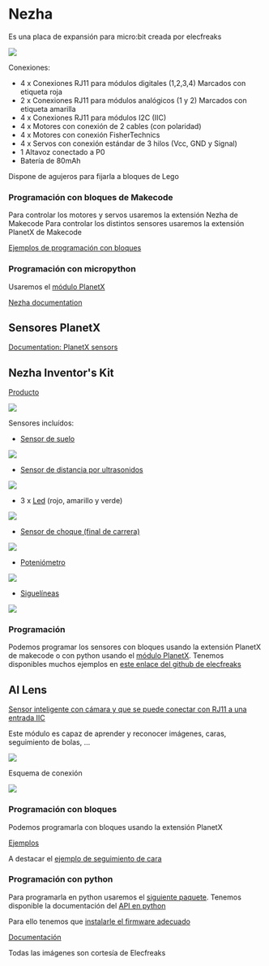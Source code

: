 # Nezha 

Es una placa de expansión para micro:bit creada por elecfreaks

![](https://www.elecfreaks.com/learn-en/_images/03444_01.png)

Conexiones: 
* 4 x Conexiones RJ11 para módulos digitales (1,2,3,4) Marcados con etiqueta roja
* 2 x Conexiones RJ11 para módulos analógicos (1 y 2) Marcados con etiqueta amarilla
* 4 x Conexiones RJ11 para módulos I2C (IIC)
* 4 x Motores con conexión de 2 cables (con polaridad)
* 4 x Motores con conexión FisherTechnics
* 4 x Servos con conexión estándar de 3 hilos (Vcc, GND y Signal)
* 1 Altavoz conectado a P0
* Batería de 80mAh

Dispone de agujeros para fijarla a bloques de Lego

### Programación con bloques de Makecode

Para controlar los motores y servos usaremos la extensión Nezha de Makecode 
Para controlar los distintos sensores usaremos la extensión PlanetX de Makecode

[Ejemplos de programación con bloques](https://www.elecfreaks.com/learn-en/microbitKit/Nezha_Inventor_s_kit_for_microbit/index.html)

### Programación con micropython

Usaremos el [módulo PlanetX](https://github.com/lionyhw/PlanetX_MicroPython/archive/master.zip)

[Nezha documentation](https://www.elecfreaks.com/learn-en/microbitExtensionModule/nezha.html)

## Sensores PlanetX

[Documentation: PlanetX sensors](https://www.elecfreaks.com/learn-en/microbitplanetX/index.html)


## Nezha Inventor's Kit

[Producto](https://www.elecfreaks.com/nezha-inventor-s-kit-for-micro-bit-without-micro-bit-board.html)

![](https://images.elecfreaks.com/wysiwyg/products/2020/EF08232/EF08232-008.jpg)


Sensores incluídos:

* [Sensor de suelo](https://www.elecfreaks.com/learn-en/microbitplanetX/Plant_X_EF05005.html)

![](https://www.elecfreaks.com/learn-en/_images/05005_01.png)


* [Sensor de distancia por ultrasonidos](https://www.elecfreaks.com/learn-en/microbitplanetX/Plant_X_EF05007.html)

![](https://www.elecfreaks.com/learn-en/_images/05007_01.png)

* 3 x [Led](https://www.elecfreaks.com/learn-en/microbitplanetX/Plant_X_EF05009.html) (rojo, amarillo y verde)

![](https://www.elecfreaks.com/learn-en/_images/05009_01.png)

* [Sensor de choque (final de carrera)](https://www.elecfreaks.com/learn-en/microbitplanetX/Plant_X_EF05008.html)

![](https://www.elecfreaks.com/learn-en/_images/05008_01.png)

* [Poteniómetro](https://www.elecfreaks.com/learn-en/microbitplanetX/Plant_X_EF05018.html)

![](https://www.elecfreaks.com/learn-en/_images/05018_01.png)

* [Siguelíneas](https://www.elecfreaks.com/learn-en/microbitplanetX/Plant_X_EF05019.html)

![](https://www.elecfreaks.com/learn-en/_images/05019_01.png)

### Programación

Podemos programar los sensores con bloques usando la extensión PlanetX de makecode o con python usando el [módulo PlanetX](https://github.com/lionyhw/PlanetX_MicroPython/archive/master.zip). Tenemos disponibles muchos ejemplos en [este enlace del github de elecfreaks](https://github.com/elecfreaks/learn-en/tree/master/microbitplanetX)

## AI Lens

[Sensor inteligente con cámara y que se puede conectar con RJ11 a una entrada IIC](https://www.elecfreaks.com/learn-en/microbitplanetX/ai/index.html)

Este módulo es capaz de aprender y reconocer imágenes, caras, seguimiento de bolas, ...

![](https://www.elecfreaks.com/learn-en/_images/05035_01.png)

Esquema de conexión

![](https://www.elecfreaks.com/learn-en/_images/05035_03.png)

### Programación con bloques

Podemos programarla con bloques usando la extensión PlanetX

[Ejemplos](https://www.elecfreaks.com/learn-en/microbitplanetX/ai/Plant_X_EF05035.html#samples)

A destacar el [ejemplo de seguimiento de cara](https://www.elecfreaks.com/learn-en/microbitplanetX/ai/Plant_X_EF05035%20_04.html)

### Programación con python

Para programarla en python usaremos el [siguiente paquete](https://github.com/lionyhw/EF_Produce_MicroPython/archive/master.zip). Tenemos disponible la documentación del [API en python](https://www.elecfreaks.com/learn-en/microbitplanetX/ai/Plant_X_EF05035.html#add-python-file)

Para ello tenemos que [instalarle el firmware adecuado](https://www.elecfreaks.com/learn-en/microbitplanetX/ai/Plant_X_EF05035.html#add-python-file)

[Documentación](https://github.com/elecfreaks/learn-en/tree/master/microbitplanetX/ai)

Todas las imágenes son cortesía de Elecfreaks


